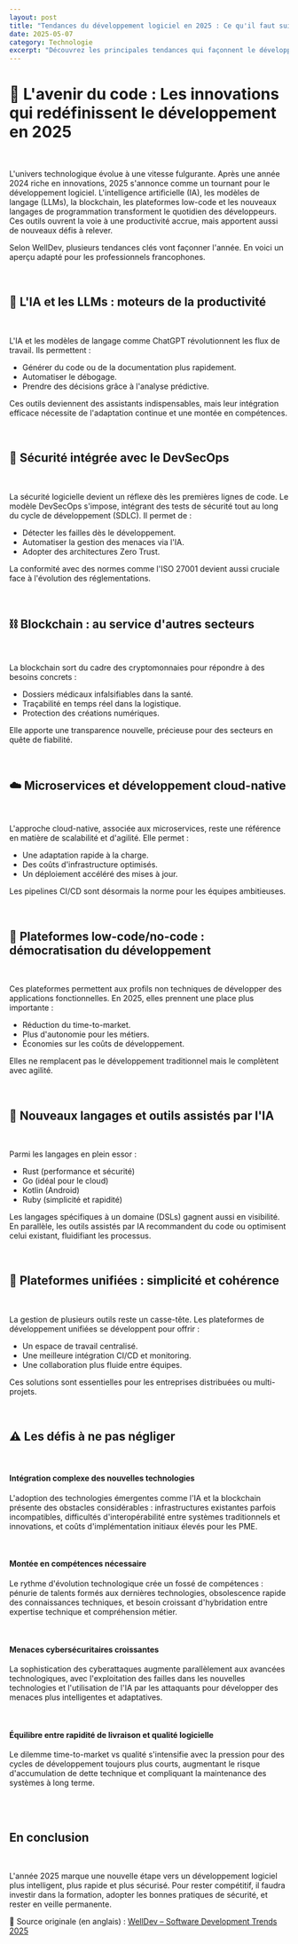 ```yaml
---
layout: post
title: "Tendances du développement logiciel en 2025 : Ce qu'il faut suivre de près"
date: 2025-05-07
category: Technologie
excerpt: "Découvrez les principales tendances qui façonnent le développement logiciel en 2025 et leur impact sur l'industrie technologique."
---
```


# 🚀 L'avenir du code : Les innovations qui redéfinissent le développement en 2025

<br>

L'univers technologique évolue à une vitesse fulgurante. Après une année 2024 riche en innovations, 2025 s'annonce comme un tournant pour le développement logiciel. L'intelligence artificielle (IA), les modèles de langage (LLMs), la blockchain, les plateformes low-code et les nouveaux langages de programmation transforment le quotidien des développeurs. Ces outils ouvrent la voie à une productivité accrue, mais apportent aussi de nouveaux défis à relever.

Selon WellDev, plusieurs tendances clés vont façonner l'année. En voici un aperçu adapté pour les professionnels francophones.

<br>

## 🤖 L'IA et les LLMs : moteurs de la productivité

<br>

L'IA et les modèles de langage comme ChatGPT révolutionnent les flux de travail. Ils permettent :

- Générer du code ou de la documentation plus rapidement.
- Automatiser le débogage.
- Prendre des décisions grâce à l'analyse prédictive.

Ces outils deviennent des assistants indispensables, mais leur intégration efficace nécessite de l'adaptation continue et une montée en compétences.

<br>

## 🔐 Sécurité intégrée avec le DevSecOps

<br>

La sécurité logicielle devient un réflexe dès les premières lignes de code. Le modèle DevSecOps s'impose, intégrant des tests de sécurité tout au long du cycle de développement (SDLC). Il permet de :

- Détecter les failles dès le développement.
- Automatiser la gestion des menaces via l'IA.
- Adopter des architectures Zero Trust.

La conformité avec des normes comme l'ISO 27001 devient aussi cruciale face à l'évolution des réglementations.

<br>

## ⛓ Blockchain : au service d'autres secteurs

<br>

La blockchain sort du cadre des cryptomonnaies pour répondre à des besoins concrets :

- Dossiers médicaux infalsifiables dans la santé.
- Traçabilité en temps réel dans la logistique.
- Protection des créations numériques.

Elle apporte une transparence nouvelle, précieuse pour des secteurs en quête de fiabilité.

<br>

## ☁️ Microservices et développement cloud-native

<br>

L'approche cloud-native, associée aux microservices, reste une référence en matière de scalabilité et d'agilité. Elle permet :

- Une adaptation rapide à la charge.
- Des coûts d'infrastructure optimisés.
- Un déploiement accéléré des mises à jour.

Les pipelines CI/CD sont désormais la norme pour les équipes ambitieuses.

<br>

## 🧩 Plateformes low-code/no-code : démocratisation du développement

<br>

Ces plateformes permettent aux profils non techniques de développer des applications fonctionnelles. En 2025, elles prennent une place plus importante :

- Réduction du time-to-market.
- Plus d'autonomie pour les métiers.
- Économies sur les coûts de développement.

Elles ne remplacent pas le développement traditionnel mais le complètent avec agilité.

<br>

## 🧪 Nouveaux langages et outils assistés par l'IA

<br>

Parmi les langages en plein essor :

- Rust (performance et sécurité)
- Go (idéal pour le cloud)
- Kotlin (Android)
- Ruby (simplicité et rapidité)

Les langages spécifiques à un domaine (DSLs) gagnent aussi en visibilité. En parallèle, les outils assistés par IA recommandent du code ou optimisent celui existant, fluidifiant les processus.

<br>

## 🔧 Plateformes unifiées : simplicité et cohérence

<br>

La gestion de plusieurs outils reste un casse-tête. Les plateformes de développement unifiées se développent pour offrir :

- Un espace de travail centralisé.
- Une meilleure intégration CI/CD et monitoring.
- Une collaboration plus fluide entre équipes.

Ces solutions sont essentielles pour les entreprises distribuées ou multi-projets.

<br>

## ⚠️ Les défis à ne pas négliger

<br>

#### Intégration complexe des nouvelles technologies
L'adoption des technologies émergentes comme l'IA et la blockchain présente des obstacles considérables : infrastructures existantes parfois incompatibles, difficultés d'interopérabilité entre systèmes traditionnels et innovations, et coûts d'implémentation initiaux élevés pour les PME.

<br>

#### Montée en compétences nécessaire
Le rythme d'évolution technologique crée un fossé de compétences : pénurie de talents formés aux dernières technologies, obsolescence rapide des connaissances techniques, et besoin croissant d'hybridation entre expertise technique et compréhension métier.

<br>

#### Menaces cybersécuritaires croissantes
La sophistication des cyberattaques augmente parallèlement aux avancées technologiques, avec l'exploitation des failles dans les nouvelles technologies et l'utilisation de l'IA par les attaquants pour développer des menaces plus intelligentes et adaptatives.

<br>

#### Équilibre entre rapidité de livraison et qualité logicielle
Le dilemme time-to-market vs qualité s'intensifie avec la pression pour des cycles de développement toujours plus courts, augmentant le risque d'accumulation de dette technique et compliquant la maintenance des systèmes à long terme.

<br>

<br>

## En conclusion

<br>

L'année 2025 marque une nouvelle étape vers un développement logiciel plus intelligent, plus rapide et plus sécurisé. Pour rester compétitif, il faudra investir dans la formation, adopter les bonnes pratiques de sécurité, et rester en veille permanente.

🔗 Source originale (en anglais) : 
<a href="https://www.welldev.io/post/software-development-trends" target="_blank" rel="noopener noreferrer">
WellDev – Software Development Trends 2025
</a>
